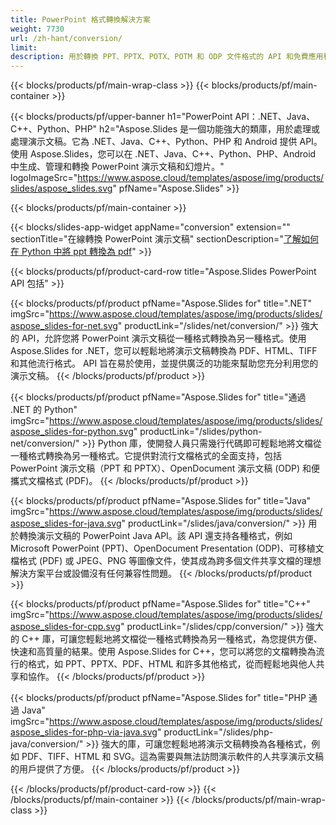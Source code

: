 ```yaml
---
title: PowerPoint 格式轉換解決方案
weight: 7730
url: /zh-hant/conversion/
limit: 
description: 用於轉換 PPT、PPTX、POTX、POTM 和 ODP 文件格式的 API 和免費應用程序
---
```


{{< blocks/products/pf/main-wrap-class >}}
{{< blocks/products/pf/main-container >}}

{{< blocks/products/pf/upper-banner h1="PowerPoint API：.NET、Java、C++、Python、PHP" h2="Aspose.Slides 是一個功能強大的類庫，用於處理或處理演示文稿。它為 .NET、Java、C++、Python、PHP 和 Android 提供 API。使用 Aspose.Slides，您可以在 .NET、Java、C++、Python、PHP、Android 中生成、管理和轉換 PowerPoint 演示文稿和幻燈片。" logoImageSrc="https://www.aspose.cloud/templates/aspose/img/products/slides/aspose_slides.svg" pfName="Aspose.Slides" >}}


{{< blocks/products/pf/main-container >}}

{{< blocks/slides-app-widget 
    appName="conversion"
    extension=""
    sectionTitle="在線轉換 PowerPoint 演示文稿" 
    sectionDescription="[了解如何在 Python 中將 ppt 轉換為 pdf](https://products.aspose.com/slides/zh-hant/python-net/conversion/ppt-to-pdf/)" >}}

{{< blocks/products/pf/product-card-row title="Aspose.Slides PowerPoint API 包括" >}}

{{< blocks/products/pf/product pfName="Aspose.Slides for" title=".NET" imgSrc="https://www.aspose.cloud/templates/aspose/img/products/slides/aspose_slides-for-net.svg" productLink="/slides/net/conversion/" >}}
強大的 API，允許您將 PowerPoint 演示文稿從一種格式轉換為另一種格式。使用 Aspose.Slides for .NET，您可以輕鬆地將演示文稿轉換為 PDF、HTML、TIFF 和其他流行格式。 API 旨在易於使用，並提供廣泛的功能來幫助您充分利用您的演示文稿。
{{< /blocks/products/pf/product >}}

{{< blocks/products/pf/product pfName="Aspose.Slides for" title="通過 .NET 的 Python" imgSrc="https://www.aspose.cloud/templates/aspose/img/products/slides/aspose_slides-for-python.svg" productLink="/slides/python-net/conversion/" >}}
Python 庫，使開發人員只需幾行代碼即可輕鬆地將文檔從一種格式轉換為另一種格式。它提供對流行文檔格式的全面支持，包括 PowerPoint 演示文稿（PPT 和 PPTX）、OpenDocument 演示文稿 (ODP) 和便攜式文檔格式 (PDF)。
{{< /blocks/products/pf/product >}}

{{< blocks/products/pf/product pfName="Aspose.Slides for" title="Java" imgSrc="https://www.aspose.cloud/templates/aspose/img/products/slides/aspose_slides-for-java.svg" productLink="/slides/java/conversion/" >}}
用於轉換演示文稿的 PowerPoint Java API。該 API 還支持各種格式，例如 Microsoft PowerPoint (PPT)、OpenDocument Presentation (ODP)、可移植文檔格式 (PDF) 或 JPEG、PNG 等圖像文件，使其成為跨多個文件共享文檔的理想解決方案平台或設備沒有任何兼容性問題。
{{< /blocks/products/pf/product >}}

{{< blocks/products/pf/product pfName="Aspose.Slides for" title="C++" imgSrc="https://www.aspose.cloud/templates/aspose/img/products/slides/aspose_slides-for-cpp.svg" productLink="/slides/cpp/conversion/" >}}
強大的 C++ 庫，可讓您輕鬆地將文檔從一種格式轉換為另一種格式，為您提供方便、快速和高質量的結果。使用 Aspose.Slides for C++，您可以將您的文檔轉換為流行的格式，如 PPT、PPTX、PDF、HTML 和許多其他格式，從而輕鬆地與他人共享和協作。
{{< /blocks/products/pf/product >}}

{{< blocks/products/pf/product pfName="Aspose.Slides for" title="PHP 通過 Java" imgSrc="https://www.aspose.cloud/templates/aspose/img/products/slides/aspose_slides-for-php-via-java.svg" productLink="/slides/php-java/conversion/" >}}
強大的庫，可讓您輕鬆地將演示文稿轉換為各種格式，例如 PDF、TIFF、HTML 和 SVG。這為需要與無法訪問演示軟件的人共享演示文稿的用戶提供了方便。
{{< /blocks/products/pf/product >}}

{{< /blocks/products/pf/product-card-row >}}
{{< /blocks/products/pf/main-container >}}
{{< /blocks/products/pf/main-wrap-class >}}
